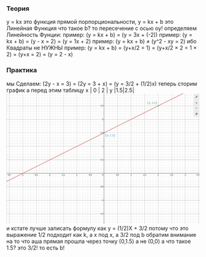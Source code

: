 ### Теория

y = kx это функция прямой порпорциональности,
y = kx + b это Линейная Функция
что такое b? то пересечение с осью oy!
определяем Линейность Фунции:
пример: (y = kx + b) = (y = 3x + (-2))
пример: (y = kx + b) = (y - x = 2) = (y = 1x + 2)
пример: (y = kx + b) ≠ (y^2 - xy = 2) ибо Квадраты не НУЖНЫ
пример: (y = kx + b) = (y+x/2 = 1) = (y+x/2 × 2 = 1 × 2) = (y+x = 2) = (y = 2 - x)

### Практика

мы Сделаем: (2y - x = 3) = (2y = 3 + x) = (y = 3/2 + (1/2)x)
теперь сторим график а перед этим таблицу
x | 0 | 2 |
y |1.5|2.5|
![alt text](image-13.png)
и кстате лучше записать формулу как y = (1/2)X + 3/2 потому что это выражение 1/2 подходит как k, а x под x, а 3/2 под b
обратим внимание на то что аша прямая прошла через точку (0,1.5) а не (0,0) а что такое 1.5? это 3/2! то есть b!
